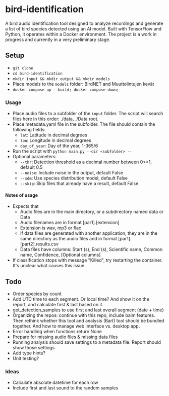 # bird-identification

A bird audio identification tool designed to analyze recordings and generate a list of bird species detected using an AI model. Built with TensorFlow and Python, it operates within a Docker environment. The project is a work in progress and currently in a very preliminary stage.

## Setup

- `git clone`
- `cd bird-identification`
- `mkdir input && mkdir output && mkdir models`
- Place models to the `models` folder: BirdNET and Muuttolintujen kevät
- `docker compose up --build; docker compose down;`

### Usage

- Place audio files to a subfolder of the `input` folder. The script will search files here in this order: ./data, ./Data root.
- Place metadata.yaml file in the subfolder. The file should contain the following fields:
  - `lat`: Latitude in decimal degrees
  - `lon`: Longitude in decimal degrees
  - `day_of_year`: Day of the year, 1-365/6
- Run the script with `python main.py --dir <subfolder> --`
- Optional parameters:
    - `--thr`: Detection threshold as a decimal number between 0<>1, default 0.5
    - `--noise`: Include noise in the output, default False
    - `--sdm`: Use species distribution model, default False
    - `--skip`: Skip files that already have a result, default False

#### Notes of usage

- Expects that
    - Audio files are in the main directory, or a subdirectory named data or Data
    - Audio filenames are in format [par1].[extension]
    - Extension is wav, mp3 or flac
    - If data files are generated with another application, they are in the same directory as the audio files and in format [par1].[part2].results.csv
    - Data files have columns: Start (s), End (s), Scientific name, Common name, Confidence, [Optional columns]
- If classification stops with message "Killed", try restarting the container. It's unclear what causes this issue.

## Todo

- Order species by count
- Add UTC time to each segment. Or local time? And show it on the report, and calculate first & last based on it.
- get_detection_samples to use first and last overall segment (date + time)
- Organizing the repos: continue with this repo, include baim features. Then rethink whether this tool and analysis (Bart) tool should be bundled together. And how to manage web interface vs. desktop app.
- Error handling when functions return None
- Prepare for missing audio files & missing data files
- Running analysis should save settings to a metadata file. Report should show those settings.
- Add type hints?
- Unit testing?

### Ideas

- Calculate absolute datetime for each row
- Include first and last sound to the random samples